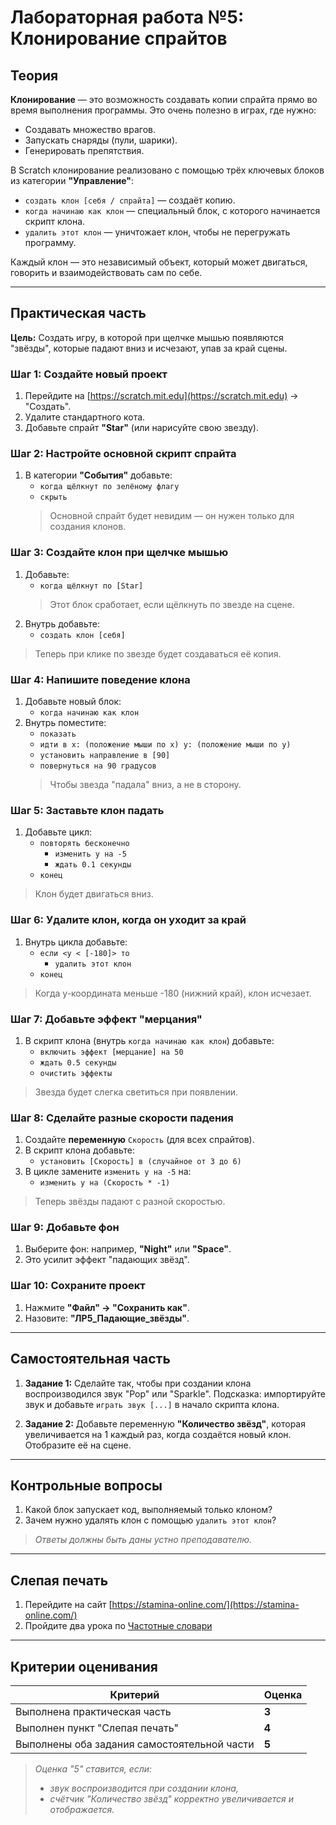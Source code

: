 # **Лабораторная работа №5: Клонирование спрайтов**

## **Теория**

**Клонирование** — это возможность создавать копии спрайта прямо во время выполнения программы. Это очень полезно в играх, где нужно:
- Создавать множество врагов.
- Запускать снаряды (пули, шарики).
- Генерировать препятствия.

В Scratch клонирование реализовано с помощью трёх ключевых блоков из категории **"Управление"**:
- `создать клон [себя / спрайта]` — создаёт копию.
- `когда начинаю как клон` — специальный блок, с которого начинается скрипт клона.
- `удалить этот клон` — уничтожает клон, чтобы не перегружать программу.

Каждый клон — это независимый объект, который может двигаться, говорить и взаимодействовать сам по себе.

---

## **Практическая часть**

**Цель:** Создать игру, в которой при щелчке мышью появляются "звёзды", которые падают вниз и исчезают, упав за край сцены.

### **Шаг 1: Создайте новый проект**
1. Перейдите на [https://scratch.mit.edu](https://scratch.mit.edu) → "Создать".
2. Удалите стандартного кота.
3. Добавьте спрайт **"Star"** (или нарисуйте свою звезду).

### **Шаг 2: Настройте основной скрипт спрайта**
1. В категории **"События"** добавьте:
   - `когда щёлкнут по зелёному флагу`
   - `скрыть`  
   > Основной спрайт будет невидим — он нужен только для создания клонов.

### **Шаг 3: Создайте клон при щелчке мышью**
1. Добавьте:
   - `когда щёлкнут по [Star]`  
   > Этот блок сработает, если щёлкнуть по звезде на сцене.
2. Внутрь добавьте:
   - `создать клон [себя]`

> Теперь при клике по звезде будет создаваться её копия.

### **Шаг 4: Напишите поведение клона**
1. Добавьте новый блок:
   - `когда начинаю как клон`
2. Внутрь поместите:
   - `показать`
   - `идти в x: (положение мыши по x) y: (положение мыши по y)`
   - `установить направление в [90]`
   - `повернуться на 90 градусов`
   > Чтобы звезда "падала" вниз, а не в сторону.

### **Шаг 5: Заставьте клон падать**
1. Добавьте цикл:
   - `повторять бесконечно`
     - `изменить y на -5`
     - `ждать 0.1 секунды`
   - `конец`

> Клон будет двигаться вниз.

### **Шаг 6: Удалите клон, когда он уходит за край**
1. Внутрь цикла добавьте:
   - `если <y < [-180]> то`
     - `удалить этот клон`
   - `конец`

> Когда y-координата меньше -180 (нижний край), клон исчезает.

### **Шаг 7: Добавьте эффект "мерцания"**
1. В скрипт клона (внутрь `когда начинаю как клон`) добавьте:
   - `включить эффект [мерцание] на 50`
   - `ждать 0.5 секунды`
   - `очистить эффекты`

> Звезда будет слегка светиться при появлении.

### **Шаг 8: Сделайте разные скорости падения**
1. Создайте **переменную** `Скорость` (для всех спрайтов).
2. В скрипт клона добавьте:
   - `установить [Скорость] в (случайное от 3 до 6)`
3. В цикле замените `изменить y на -5` на:
   - `изменить y на (Скорость * -1)`

> Теперь звёзды падают с разной скоростью.

### **Шаг 9: Добавьте фон**
1. Выберите фон: например, **"Night"** или **"Space"**.
2. Это усилит эффект "падающих звёзд".

### **Шаг 10: Сохраните проект**
1. Нажмите **"Файл" → "Сохранить как"**.
2. Назовите: **"ЛР5_Падающие_звёзды"**.

---

## **Самостоятельная часть**

1. **Задание 1:** Сделайте так, чтобы при создании клона воспроизводился звук "Pop" или "Sparkle". Подсказка: импортируйте звук и добавьте `играть звук [...]` в начало скрипта клона.

2. **Задание 2:** Добавьте переменную **"Количество звёзд"**, которая увеличивается на 1 каждый раз, когда создаётся новый клон. Отобразите её на сцене.

---

## **Контрольные вопросы**

1. Какой блок запускает код, выполняемый только клоном?
2. Зачем нужно удалять клон с помощью `удалить этот клон`?

> *Ответы должны быть даны устно преподавателю.*

---

## **Слепая печать**

1. Перейдите на сайт [https://stamina-online.com/](https://stamina-online.com/)
2. Пройдите два урока по [Частотные словари](https://stamina-online.com/ru/workout/dictionary/39)

---

## **Критерии оценивания**

| Критерий                     | Оценка |
|-----------------------------|--------|
| Выполнена практическая часть | **3** |
| Выполнен пункт "Слепая печать" | **4** |
| Выполнены оба задания самостоятельной части | **5** |

> *Оценка "5" ставится, если:*
> - *звук воспроизводится при создании клона,*
> - *счётчик "Количество звёзд" корректно увеличивается и отображается.*
